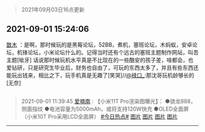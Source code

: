 > 2021年09月03日16点更新
<link rel="stylesheet" href="https://cdn.jsdelivr.net/gh/taotie6/sampleJSON@main/css/photo_show.css">


 ## 2021-09-01 15:24:06 

 [㪚木](https://www.coolapk.com/feed/29688511?shareKey=NzY2ODQzN2Q4NGY2NjEzMWRjM2E~) ：是啊，那时候玩的是黑莓论坛，52BB，煮机，塞班论坛，木蚂蚁，安卓论坛，机锋论坛，小米论坛什么的。记得当时还有个远古的塞班主题制作网站，叫吾主题[呲牙]
话说那时候玩机水平真是不比现在的一些酷安的孩子差，啥都会，也爱钻研，只是研究生毕业后，财务也自由了，可玩的东西太多了<!--break-->，并且有些东西还能玩出钱来，相比之下，玩手机真是无趣了[笑哭]//<a class="feed-link-uname" href="/u/禄口_">@禄口_</a>:那沈哥玩机龄够长的[无奈] 

<div class="album">
<img class="img-item" src="" />
</div>

> 2021-09-01 11:39:45 
> [爱喃南](https://www.coolapk.com/feed/29683744?shareKey=ODBhMWFmY2VhYjk2NjEzMWRjM2E~) : 【小米11T Pro渲染图曝光】： ●骁龙888，侧面指纹 ●电池容量为5000mAh，或将支持120W快充 ●OLED全面屏（小米10T Pro采用LCD全面屏） <a class="feed-link-tag" href="/t/今日热点?type=0">#今日热点#</a> 
[图片](http://image.coolapk.com/feed/2021/0901/11/3426865_1f22b584_7581_0659@700x394.jpeg)
[图片](http://image.coolapk.com/feed/2021/0901/11/3426865_7d53223d_7581_0661@700x393.jpeg)
[图片](http://image.coolapk.com/feed/2021/0901/11/3426865_005f85de_7581_0662@700x394.jpeg)
[图片](http://image.coolapk.com/feed/2021/0901/11/3426865_9b8cb0e4_7581_0664@700x394.jpeg)

 ------- 

